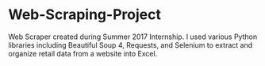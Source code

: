 # Web-Scraping-Project
Web Scraper created during Summer 2017 Internship. 
I used various Python libraries including Beautiful Soup 4, Requests, and Selenium to extract and organize retail data from a website into Excel. 

